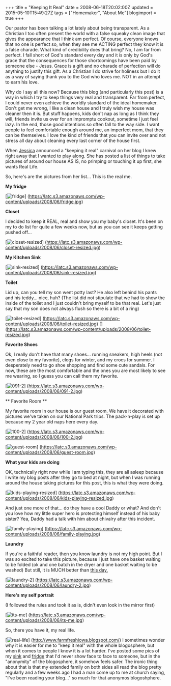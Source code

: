 +++
title = "Keeping It Real"
date = 2008-06-18T20:02:00Z
updated = 2015-05-10T15:49:27Z
tags = ["Homemaker", "About Me"]
blogimport = true 
+++

Our pastor has been talking a lot lately about being transparent. As a Christian I too often present the world with a false squeaky clean image that gives the appearance that I think am perfect.  Of course, everyone knows that no one is perfect so, when they see me ACTING perfect they know it is a false charade. What kind of credibility does that bring?  No, I am far from perfect. I fall short of God's standard every day and it is only by God's grace that the consequences for those shortcomings have been paid by someone else - Jesus.  Grace is a gift and no charade of perfection will do anything to justify this gift. As a Christian I do strive for holiness but I do it as a way of saying thank you to the God who loves me. NOT in an attempt to earn his love.  

Why do I say all this now?  Because this blog (and particularly this post) is a way in which I try to keep things very real and transparent.  Far from perfect, I could never even achieve the worldly standard of the ideal homemaker.   Don't get me wrong, I like a clean house and I truly wish my house was cleaner then it is.  But stuff happens, kids don't nap as long as I think they will, friends invite us over for an impromptu cookout, sometime I just feel lazy.  In the end, those good intentions so often fall to the way side.    I want people to feel comfortable enough around me, an imperfect mom, that they can be themselves. I love the kind of friends that you can invite over and not stress all day about cleaning every last corner of the house first.  

When [Jessica](http://www.farmfreshiowa.blogspot.com/) announced a "keeping it real" carnival on her blog I knew right away that I wanted to play along.  She has posted a list of things to take pictures of around our house AS IS, no primping or touching it up first, she wants Real Life.  

So, here's are the pictures from her list... This is the real me.  


**My fridge** 


[![fridge](https://latc.s3.amazonaws.com/wp-content/uploads/2008/06/fridge-224x300.jpg "fridge")] (https://latc.s3.amazonaws.com/wp-content/uploads/2008/06/fridge.jpg)


**Closet** 


I decided to keep it REAL, real and show you my baby's closet. It's been on my to do list for quite a few weeks now, but as you can see it keeps getting pushed off...

[![closet-resized](https://latc.s3.amazonaws.com/wp-content/uploads/2008/06/closet-resized-186x300.jpg "closet-resized")] (https://latc.s3.amazonaws.com/wp-content/uploads/2008/06/closet-resized.jpg)


**My Kitchen Sink** 


[![sink-resized](https://latc.s3.amazonaws.com/wp-content/uploads/2008/06/sink-resized-300x156.jpg "sink-resized")] (https://latc.s3.amazonaws.com/wp-content/uploads/2008/06/sink-resized.jpg)


**Toilet** 


Lid up, can you tell my son went potty last? He also left behind his pants and his teddy... nice, huh? (The list did not stipulate that we had to show the inside of the toilet and I just couldn't bring myself to be that real.  Let's just say that my son does not always flush so there is a bit of a ring)

[![toilet-resized](https://latc.s3.amazonaws.com/wp-content/uploads/2008/06/toilet-resized-224x300.jpg "toilet-resized")] (https://latc.s3.amazonaws.com/wp-content/uploads/2008/06/toilet-resized.jpg)  [] (https://latc.s3.amazonaws.com/wp-content/uploads/2008/06/toilet-resized.jpg)


**Favorite Shoes** 


Ok, I really don't have that many shoes... running sneakers, high heels (not even close to my favorite), clogs for winter, and my crocs for summer.  I desperately need to go shoe shopping and find some cute sandals.  For now, these are the most comfortable and the ones you are most likely to see me wearing, so I guess you can call them my favorite.

[![091-2](https://latc.s3.amazonaws.com/wp-content/uploads/2008/06/091-2-300x299.jpg "091-2")] (https://latc.s3.amazonaws.com/wp-content/uploads/2008/06/091-2.jpg)

**
Favorite Room
** 

My favorite room in our house is our guest room.  We have it decorated with pictures we've taken on our National Park trips.  The pack-n-play is set up because my 2 year old naps here every day.

[![100-2](https://latc.s3.amazonaws.com/wp-content/uploads/2008/06/100-2-300x224.jpg "100-2")] (https://latc.s3.amazonaws.com/wp-content/uploads/2008/06/100-2.jpg)

[![guest-room](https://latc.s3.amazonaws.com/wp-content/uploads/2008/06/guest-room-300x224.jpg "guest-room")] (https://latc.s3.amazonaws.com/wp-content/uploads/2008/06/guest-room.jpg)


**What your kids are doing** 


OK, technically right now while I am typing this, they are all asleep because I write my blog posts after they go to bed at night, but when I was running around the house taking pictures for this post, this is what they were doing.

[![kids-playing-resized](https://latc.s3.amazonaws.com/wp-content/uploads/2008/06/kids-playing-resized-220x300.jpg "kids-playing-resized")] (https://latc.s3.amazonaws.com/wp-content/uploads/2008/06/kids-playing-resized.jpg)

And just one more of that... do they have a cool Daddy or what?  And don't you love how my little super hero is protecting himself instead of his baby sister?  Yea, Daddy had a talk with him about chivalry after this incident.

[![family-playing](https://latc.s3.amazonaws.com/wp-content/uploads/2008/06/family-playing-300x249.jpg "family-playing")] (https://latc.s3.amazonaws.com/wp-content/uploads/2008/06/family-playing.jpg)


**Laundry** 


If you're a faithful reader, then you know laundry is not my high point.  But I was so excited to take this picture, because I just have one basket waiting to be folded (ok and one batch in the dryer and one basket waiting to be washed) But still, it is MUCH better than [this day.](http://lifeatthecircus.com/2008/04/13/the-bane-of-my-existence/)

[![laundry-2](https://latc.s3.amazonaws.com/wp-content/uploads/2008/06/laundry-2-300x214.jpg "laundry-2")] (https://latc.s3.amazonaws.com/wp-content/uploads/2008/06/laundry-2.jpg)


**Here's my self portrait** 


(I followed the rules and took it as is, didn't even look in the mirror first)

[![its-me](https://latc.s3.amazonaws.com/wp-content/uploads/2008/06/its-me-277x300.jpg "its-me")] (https://latc.s3.amazonaws.com/wp-content/uploads/2008/06/its-me.jpg)

So, there you have it, my real life.

[![real-life](https://latc.s3.amazonaws.com/wp-content/uploads/2008/06/real-life-142x300.jpg "real-life")] (http://www.farmfreshiowa.blogspot.com/) I sometimes wonder why it is easier for me to "keep it real" with the whole blogosphere, but when it comes to people I know it is a lot harder. I've posted some pics of my [sink](http://lifeatthecircus.com/2008/06/06/the-circus-life-without-power/) and [fridge](http://lifeatthecircus.com/2008/06/10/mom-vs-the-fridge/) that I'd never show face to face to someone, but in the "anonymity" of the blogosphere, it somehow feels safer. The ironic thing about that is that my extended family on both sides all read the blog pretty regularly and a few weeks ago I had a man come up to me at church saying, "I've been reading your blog..." so much for that anonymos blogoshphere.
